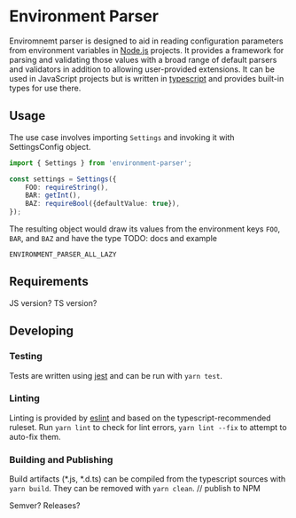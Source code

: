 # Environment Parser

Enviromnemt parser is designed to aid in reading configuration parameters from environment variables in [Node.js](https://nodejs.org/) projects.
It provides a framework for parsing and validating those values with a broad range of default parsers and validators in addition to allowing user-provided extensions.
It can be used in JavaScript projects but is written in [typescript](https://www.typescriptlang.org/) and provides built-in types for use there.

## Usage

The use case involves importing `Settings` and invoking it with SettingsConfig object.

```typescript
import { Settings } from 'environment-parser';

const settings = Settings({
    FOO: requireString(),
    BAR: getInt(),
    BAZ: requireBool({defaultValue: true}),
});
```

The resulting object would draw its values from the environment keys `FOO`, `BAR`, and `BAZ` and have the type 
TODO: docs and example

`ENVIRONMENT_PARSER_ALL_LAZY`
## Requirements

JS version? TS version?
## Developing

### Testing

Tests are written using [jest](https://jestjs.io/) and can be run with `yarn test`.

### Linting

Linting is provided by [eslint](https://eslint.org/) and based on the typescript-recommended ruleset.
Run `yarn lint` to check for lint errors, `yarn lint --fix` to attempt to auto-fix them.

### Building and Publishing

Build artifacts (*.js, *.d.ts) can be compiled from the typescript sources with `yarn build`.
They can be removed with `yarn clean`.
// publish to NPM

Semver? Releases?